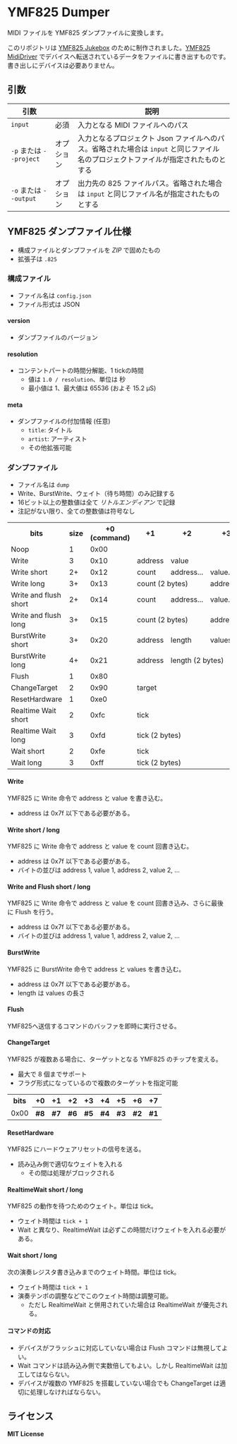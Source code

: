 YMF825 Dumper
=============

MIDI ファイルを YMF825 ダンプファイルに変換します。

このリポジトリは [YMF825 Jukebox](https://github.com/nanase/ymf825jukebox) のために制作されました。[YMF825 MidiDriver](https://github.com/nanase/ymf825MidiDriver) でデバイスへ転送されているデータをファイルに書き出すものです。書き出しにデバイスは必要ありません。

## 引数

|引数| |説明|
|---|---|---|
|`input`|必須|入力となる MIDI ファイルへのパス|
|`-p` または `--project`|オプション|入力となるプロジェクト Json ファイルへのパス。省略された場合は `input` と同じファイル名のプロジェクトファイルが指定されたものとする|
|`-o` または `--output`|オプション|出力先の 825 ファイルパス。省略された場合は `input` と同じファイル名が指定されたものとする|

## YMF825 ダンプファイル仕様

- 構成ファイルとダンプファイルを *ZIP* で固めたもの
- 拡張子は `.825`

### 構成ファイル

- ファイル名は `config.json`
- ファイル形式は JSON

#### version

- ダンプファイルのバージョン

#### resolution

- コンテントパートの時間分解能、1 tickの時間
  - 値は `1.0 / resolution`、単位は 秒
  - 最小値は 1、最大値は 65536 (およそ 15.2 μS)

#### meta

- ダンプファイルの付加情報 (任意)
  - `title`: タイトル
  - `artist`: アーティスト
  - その他拡張可能

### ダンプファイル

- ファイル名は `dump`
- Write、BurstWrite、ウェイト（待ち時間）のみ記録する
- 16ビット以上の整数値は全て _リトルエンディアン_ で記録
- 注記がない限り、全ての整数値は符号なし

<table>
  <tr>
    <th>bits</th>
    <th>size</th>
    <th>+0 (command)</th>
    <th>+1</th>
    <th>+2</th>
    <th>+3</th>
    <th>+4</th>
  </tr>
  <tr>
    <td>Noop</td>
    <td>1</td>
    <td>0x00</td>
  </tr>
  <tr>
    <td>Write</td>
    <td>3</td>
    <td>0x10</td>
    <td>address</td>
    <td>value</td>
  </tr>
  <tr>
    <td>Write short</td>
    <td>2+</td>
    <td>0x12</td>
    <td>count</td>
    <td>address...</td>
    <td>value...</td>
  </tr>
  <tr>
    <td>Write long</td>
    <td>3+</td>
    <td>0x13</td>
    <td colspan="2">count (2 bytes)</td>
    <td>address...</td>
    <td>value...</td>
  </tr>
  <tr>
    <td>Write and flush short</td>
    <td>2+</td>
    <td>0x14</td>
    <td>count</td>
    <td>address...</td>
    <td>value...</td>
  </tr>
  <tr>
    <td>Write and flush long</td>
    <td>3+</td>
    <td>0x15</td>
    <td colspan="2">count (2 bytes)</td>
    <td>address...</td>
    <td>value...</td>
  </tr>
  <tr>
    <td>BurstWrite short</td>
    <td>3+</td>
    <td>0x20</td>
    <td>address</td>
    <td>length</td>
    <td>values ...</td>
  </tr>
  <tr>
    <td>BurstWrite long</td>
    <td>4+</td>
    <td>0x21</td>
    <td>address</td>
    <td colspan="2">length (2 bytes)</td>
    <td>values ...</td>
  </tr>
  <tr>
    <td>Flush</td>
    <td>1</td>
    <td>0x80</td>
  </tr>
  <tr>
    <td>ChangeTarget</td>
    <td>2</td>
    <td>0x90</td>
    <td>target</td>
  </tr>
  <tr>
    <td>ResetHardware</td>
    <td>1</td>
    <td>0xe0</td>
  </tr>
    <tr>
    <td>Realtime Wait short</td>
    <td>2</td>
    <td>0xfc</td>
    <td>tick</td>
  </tr>
  <tr>
    <td>Realtime Wait long</td>
    <td>3</td>
    <td>0xfd</td>
    <td colspan="2">tick (2 bytes)</td>
  </tr>
  <tr>
    <td>Wait short</td>
    <td>2</td>
    <td>0xfe</td>
    <td>tick</td>
  </tr>
  <tr>
    <td>Wait long</td>
    <td>3</td>
    <td>0xff</td>
    <td colspan="2">tick (2 bytes)</td>
  </tr>
</table>

#### Write

YMF825 に Write 命令で address と value を書き込む。
- address は 0x7f 以下である必要がある。

#### Write short / long

YMF825 に Write 命令で address と value を count 回書き込む。
- address は 0x7f 以下である必要がある。
- バイトの並びは address 1, value 1, address 2, value 2, ...

#### Write and Flush short / long

YMF825 に Write 命令で address と value を count 回書き込み、さらに最後に Flush を行う。
- address は 0x7f 以下である必要がある。
- バイトの並びは address 1, value 1, address 2, value 2, ...

#### BurstWrite

YMF825 に BurstWrite 命令で address と values を書き込む。
- address は 0x7f 以下である必要がある。
- length は values の長さ

#### Flush

YMF825へ送信するコマンドのバッファを即時に実行させる。

#### ChangeTarget

YMF825 が複数ある場合に、ターゲットとなる YMF825 のチップを変える。
- 最大で 8 個までサポート
- フラグ形式になっているので複数のターゲットを指定可能

<table>
  <tr>
    <th>bits</th>
    <th>+0</th>
    <th>+1</th>
    <th>+2</th>
    <th>+3</th>
    <th>+4</th>
    <th>+5</th>
    <th>+6</th>
    <th>+7</th>
  </tr>
  <tr>
    <td>0x00</td>
    <th>#8</th>
    <th>#7</th>
    <th>#6</th>
    <th>#5</th>
    <th>#4</th>
    <th>#3</th>
    <th>#2</th>
    <th>#1</th>
  </tr>
</table>

#### ResetHardware

YMF825 にハードウェアリセットの信号を送る。
- 読み込み側で適切なウェイトを入れる
  - その間は処理がブロックされる

#### RealtimeWait short / long

YMF825 の動作を待つためのウェイト。単位は tick。
- ウェイト時間は `tick + 1`
- Wait と異なり、RealtimeWait は必ずこの時間だけウェイトを入れる必要がある。

#### Wait short / long

次の演奏レジスタ書き込みまでのウェイト時間。単位は tick。
- ウェイト時間は `tick + 1`
- 演奏テンポの調整などでこのウェイト時間は調整可能。
  - ただし RealtimeWait と併用されていた場合は RealtimeWait が優先される。

#### コマンドの対応

- デバイスがフラッシュに対応していない場合は Flush コマンドは無視してよい。
- Wait コマンドは読み込み側で実数倍してもよい。しかし RealtimeWait は加工してはならない。
- デバイスが複数の YMF825 を搭載していない場合でも ChangeTarget は適切に処理しなければならない。 

## ライセンス

**MIT License**

